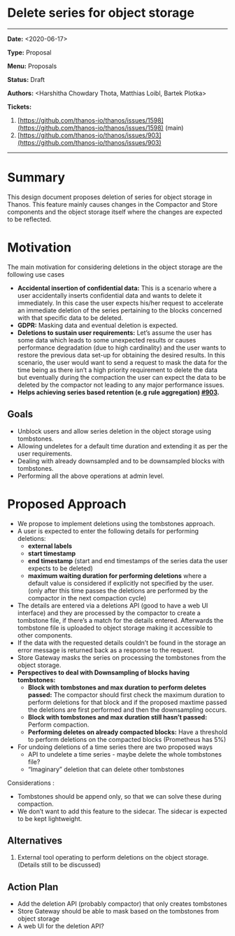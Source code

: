 # Delete series for object storage

---
**Date:**	&lt;2020-06-17>

**Type:**   Proposal

**Menu:**   Proposals

**Status:** Draft

**Authors:** 	&lt;Harshitha Chowdary Thota, Matthias Loibl, Bartek Plotka>

**Tickets:**
1. [https://github.com/thanos-io/thanos/issues/1598](https://github.com/thanos-io/thanos/issues/1598) (main)
2. [https://github.com/thanos-io/thanos/issues/903](https://github.com/thanos-io/thanos/issues/903)
---

# Summary

This design document proposes deletion of series for object storage in Thanos. This feature mainly causes changes in the Compactor and Store components and the object storage itself where the changes are expected to be reflected.


# Motivation

The main motivation for considering deletions in the object storage are the following use cases



*   **Accidental insertion of confidential data:** This is a scenario where a user accidentally inserts confidential data and wants to delete it immediately. In this case the user expects his/her request to accelerate an immediate deletion of the series pertaining to the blocks concerned with that specific data to be deleted.
*   **GDPR:** Masking data and eventual deletion is expected.
*   **Deletions to sustain user requirements:** Let’s assume the user has some data which leads to some unexpected results or causes performance degradation (due to high cardinality) and the user wants to restore the previous data set-up for obtaining the desired results. In this scenario, the user would want to send a request to mask the data for the time being as there isn’t a high priority requirement to delete the data but eventually during the compaction the user can expect the data to be deleted by the compactor not leading to any major performance issues.
*   **Helps achieving series based retention (e.g rule aggregation) [#903](https://github.com/thanos-io/thanos/issues/903).**


## Goals



*   Unblock users and allow series deletion in the object storage using tombstones.
*   Allowing undeletes for a default time duration and extending it as per the user requirements.
*   Dealing with already downsampled and to be downsampled blocks with tombstones.
*   Performing all the above operations at admin level.


# Proposed Approach



*   We propose to implement deletions using the tombstones approach.
*   A user is expected to enter the following details for performing deletions:
    *   **external labels**
    *   **start timestamp**
    *   **end timestamp** (start and end timestamps of the series data the user expects to be deleted)
    *   **maximum waiting duration for performing deletions** where a default value is considered if explicitly not specified by the user. (only after this time passes the deletions are performed by the compactor in the next compaction cycle)
*   The details are entered via a deletions API (good to have a web UI interface) and they are processed by the compactor to create a tombstone file, if there’s a match for the details entered. Afterwards the tombstone file is uploaded to object storage making it accessible to other components.
*   If the data with the requested details couldn’t be found in the storage an error message is returned back as a response to the request.
*   Store Gateway masks the series on processing the tombstones from the object storage.
*   **Perspectives to deal with Downsampling of blocks having tombstones:**
    *   **Block with tombstones and max duration to perform deletes passed:** The compactor should first check the maximum duration to perform deletions for that block and if the proposed maxtime passed the deletions are first performed and then the downsampling occurs.
    *   **Block with tombstones and max duration still hasn’t passed:** Perform compaction.
    *   **Performing deletes on already compacted blocks:** Have a threshold to perform deletions on the compacted blocks (Prometheus has 5%)
*   For undoing deletions of a time series there are two proposed ways
    *   API to undelete a time series - maybe delete the whole tombstones file?
    *   “Imaginary” deletion that can delete other tombstones 

Considerations :



*   Tombstones should be append only, so that we can solve these during compaction.
*   We don’t want to add this feature to the sidecar. The sidecar is expected to be kept lightweight.


## Alternatives



1. External tool operating to perform deletions on the object storage.(Details still to be discussed)


## Action Plan



*   Add the deletion API (probably compactor) that only creates tombstones
*   Store Gateway should be able to mask based on the tombstones from object storage
*   A web UI for the deletion API?
